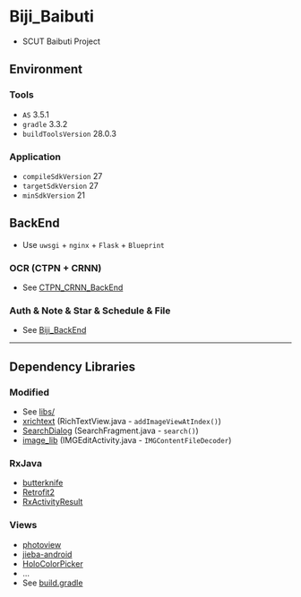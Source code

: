 # Biji_Baibuti

+ SCUT Baibuti Project

## Environment

### Tools
+ `AS` 3.5.1
+ `gradle` 3.3.2
+ `buildToolsVersion` 28.0.3

### Application
+ `compileSdkVersion` 27
+ `targetSdkVersion` 27
+ `minSdkVersion` 21

## BackEnd

+ Use `uwsgi` + `nginx` + `Flask` + `Blueprint`

### OCR (CTPN + CRNN)

+ See [CTPN_CRNN_BackEnd](https://github.com/Aoi-hosizora/CTPN_CRNN_BackEnd)

### Auth & Note & Star & Schedule & File

+ See [Biji_BackEnd](https://github.com/Aoi-hosizora/Biji_BackEnd)

---

## Dependency Libraries

### Modified

+ See [libs/](https://github.com/Aoi-hosizora/Biji_Baibuti/tree/Module-Search/libs)
+ [xrichtext](https://github.com/sendtion/XRichText) (RichTextView.java - `addImageViewAtIndex()`)
+ [SearchDialog](https://github.com/wenwenwen888/SearchDialog) (SearchFragment.java - `search()`)
+ [image_lib](https://github.com/zhangphil/WeiXinPictureTool) (IMGEditActivity.java - `IMGContentFileDecoder`)

### RxJava

+ [butterknife](https://github.com/JakeWharton/butterknife)
+ [Retrofit2](https://github.com/square/retrofit)
+ [RxActivityResult](https://github.com/VictorAlbertos/RxActivityResult)

### Views

+ [photoview](https://github.com/bm-x/PhotoView)
+ [jieba-android](https://github.com/452896915/jieba-android)
+ [HoloColorPicker](https://github.com/LarsWerkman/HoloColorPicker)
+ ...
+ See [build.gradle](https://github.com/Aoi-hosizora/Biji_Baibuti/blob/master/app/build.gradle)